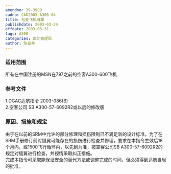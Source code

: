 ```yaml
---
amendno: 39-3989  
cadno: CAD2003-A300-04  
title: 检查飞机缝翼  
publishdate: 2003-03-24  
effdate: 2003-03-31  
tags: A300  
categories: 西北管理局  
author: 陈岳亭  
---
```

  
### 适用范围  
所有在中国注册的MSN在797之前的空客A300-600飞机  
  
<!--more-->  
### 参考文件  
1.DGAC适航指令 2003-086(B)  
    2.空客公司 SB A300-57-6092R2或以后的修改版  
  
### 原因、措施和规定  
由于在以前的SRM中允许的部分修理和损伤限制已不满足新的设计标准。为了在SRM手册修订前对缝翼可能存在的损伤进行检查并修理，要求在本指令生效后18个月内，或1500飞行循环内，以先到为准，按空客公司SB A300-57-6092R2的规定对缝翼进行检查，并视情采取纠正措施。  
    完成本指令可采取能保证安全的替代方法或调整完成的时间，但必须得到适航当局的批准。  
